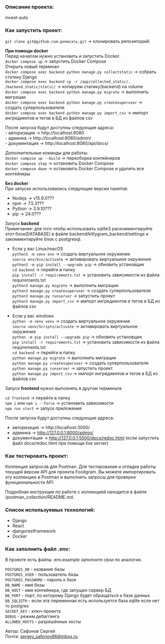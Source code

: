 ### Описание проекта:
invest-auto


### Как запустить проект:
`git clone git@github.com:дописать.git` -> клонировать репозиторий\

**При помощи docker**\
    Перед началом нужно установить и запустить Docker.\
    `docker compose up` -> запустить Docker Compose\
    Открыть новый терминал\
    `docker compose exec backend python manage.py collectstatic` -> cобрать статику Django\
    `docker compose exec backend cp -r /app/collected_static/. /backend_static/static/` -> копируем статику(backend) на volume\
    `docker compose exec backend python manage.py migrate` -> выполнить миграции\
    `docker compose exec backend python manage.py createsuperuser` -> создать суперпользователя\
    `docker compose exec backend python manage.py import_csv` -> импорт ингредиентов и тегов в БД из файлов csv

После запуска будут доступны следующие адреса:\
    - авторизация -> http://localhost:8080 \
    - админка -> http://localhost:8080/admin/ \
    - документация -> http://localhost:8080/api/docs/

Дополнительные команды для работы:\
    `docker compose up --build` -> пересборка контейнеров\
    `docker compose stop` -> остановить Docker Compose\
    `docker compose down` -> остановить Docker Compose и удалить все контейнеры

**Без docker**\
При запуске использовались следующие версии пакетов:
- Nodejs -> v15.9.0???
- npm -> 7.5.3???
- Python -> 3.9.10???
- pip -> 24.0???

Запуск **backend**\
Примечание: для того чтобы использовать sqlite3 раскомментируйте этот блок(DATABASE) в файле backend/kittygram_backend/settings и закомментируйте блок с postgresql.

* Если у вас Linux/macOS\
    `python3 -m venv env` -> создать виртуальное окружение\
    `source env/bin/activate` -> активировать виртуальное окружение\
    `python3 -m pip install --upgrade pip` -> обновить установщик\
    `cd backend` -> перейти в папку\
    `pip install -r requirements.txt` -> установить зависимости из файла requirements.txt\
    `python3 manage.py migrate` -> выполнить миграции\
    `python3 manage.py createsuperuser` -> создать суперпользователя\
    `python3 manage.py runserver` -> запустить проект\
    `python3 manage.py import_csv` -> импорт ингредиентов и тегов в БД из файлов csv

* Если у вас windows\
    `python -m venv venv` -> создать виртуальное окружение\
    `source venv/Scripts/activate` -> активировать виртуальное окружение\
    `python -m pip install --upgrade pip` -> обновить установщик\
    `pip install -r requirements.txt` -> установить зависимости из файла requirements.txt\
    `cd backend` -> перейти в папку\
    `python manage.py migrate` -> выполнить миграции\
    `python manage.py createsuperuser` -> создать суперпользователя\
    `python manage.py runserver` -> запустить проект\
    `python manage.py import_csv` -> импорт ингредиентов и тегов в БД из файлов csv

Запуск **frontend** нужно выполнять в другом терминале

`cd frontend` -> перейти в папку\
`npm i` или `npm i --force` -> установить зависимости\
`npm run start` -> запуск приложения

После запуска будут доступны следующие адреса:
- авторизация -> http://localhost:3000/
- админка -> http://127.0.0.1:8000/admin/
- документация -> http://127.0.0.1:5500/docs/redoc.html (если запустить файл docs/redoc.html при помощи live server)

### Как тестировать проект:
Коллекция запросов для Postman. Для тестирования и отладки работы текущей версии API для проекта Foodgram. Вы можете импортировать эту коллекцию в Postman и выполнять запросы для проверки функциональности API.

Подробная инструкция по работе с коллекцией находится в файле /postman_collection/README.md.

### Cписок используемых технологий:

- Django
- React
- djangorestframework
- Docker

### Как заполнить файл .env:
В проекте есть файлы .env.example заполните свои по аналогии.

`POSTGRES_DB` - название базы\
`POSTGRES_USER` - пользователь базы\
`POSTGRES_PASSWORD` - пароль к базе\
`DB_NAME` - имя базы\
`DB_HOST` - имя контейнера, где запущен сервер БД\
`DB_PORT` - порт, по которому Django будет обращаться к базе данных\
`DB_SQLIGTH` - если эта переменная есть используется база sqlite если нет то postgres\
`SECRET_KEY` - ключ проекта\
`DEBUG` - режим дебаггинга\
`ALLOWED_HOSTS` - разрешённые хосты

Автор: Сафонов Сергей\
Почта: [sergey_safonov86@inbox.ru](mailto:sergey_safonov86@inbox.ru)

